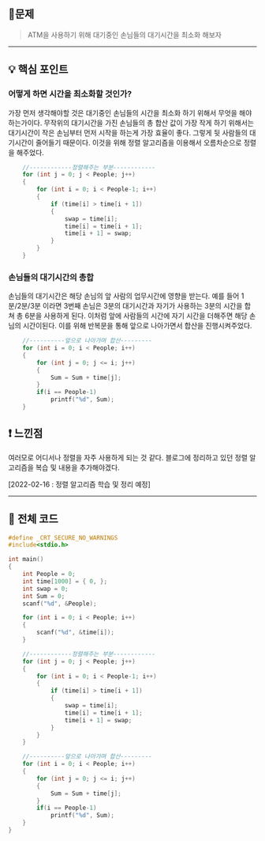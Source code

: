 ## 📑문제
> ATM을 사용하기 위해 대기중인 손님들의 대기시간을 최소화 해보자

* * *
## 💡 핵심 포인트
### 어떻게 하면 시간을 최소화할 것인가?
가장 먼저 생각해야할 것은 대기중인 손님들의 시간을 최소화 하기 위해서 무엇을 해야하는가이다. 무작위의 대기시간을 가진 손님들의 총 합산 값이 가장 작게 하기 위해서는 대기시간이 작은 손님부터 먼저 시작을 하는게 가장 효율이 좋다. 그렇게 뒷 사람들의 대기시간이 줄어들기 때문이다.
이것을 위해 정렬 알고리즘을 이용해서 오름차순으로 정렬을 해주었다.
```c
	//------------정렬해주는 부분------------
	for (int j = 0; j < People; j++)
	{
		for (int i = 0; i < People-1; i++)
		{
			if (time[i] > time[i + 1])
			{
				swap = time[i];
				time[i] = time[i + 1];
				time[i + 1] = swap;
			}
		}
	}
```

### 손님들의 대기시간의 총합
손님들의 대기시간은 해당 손님의 앞 사람의 업무시간에 영향을 받는다. 예를 들어 1분/2분/3분 이라면 3번째 손님은 3분의 대기시간과 자기가 사용하는 3분의 시간을 합쳐 총 6분을 사용하게 된다. 이처럼 앞에 사람들의 시간에 자기 시간을 더해주면 해당 손님의 시간이된다. 이를 위해 반복문을 통해 앞으로 나아가면서 합산을 진행시켜주었다.
```c
	//----------앞으로 나아가며 합산---------
	for (int i = 0; i < People; i++)
	{
		for (int j = 0; j <= i; j++)
		{
			Sum = Sum + time[j];
		}
		if(i == People-1)
			printf("%d", Sum);
	}
```

## ❗ 느낀점
여러모로 어디서나 정렬을 자주 사용하게 되는 것 같다. 블로그에 정리하고 있던 정렬 알고리즘을 복습 및 내용을 추가해야겠다.

[2022-02-16 : 정렬 알고리즘 학습 및 정리 예정]
_ _ _
## **🧾 전체 코드**
```c
#define _CRT_SECURE_NO_WARNINGS 
#include<stdio.h>

int main()
{
	int People = 0;
	int time[1000] = { 0, };
	int swap = 0;
	int Sum = 0;
	scanf("%d", &People);

	for (int i = 0; i < People; i++)
	{
		scanf("%d", &time[i]);
	}

	//------------정렬해주는 부분------------
	for (int j = 0; j < People; j++)
	{
		for (int i = 0; i < People-1; i++)
		{
			if (time[i] > time[i + 1])
			{
				swap = time[i];
				time[i] = time[i + 1];
				time[i + 1] = swap;
			}
		}
	}

	//----------앞으로 나아가며 합산---------
	for (int i = 0; i < People; i++)
	{
		for (int j = 0; j <= i; j++)
		{
			Sum = Sum + time[j];
		}
		if(i == People-1)
			printf("%d", Sum);
	}
}
```